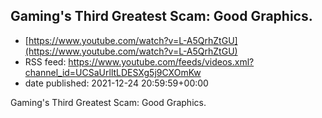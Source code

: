 ## Gaming's Third Greatest Scam: Good Graphics.
 - [https://www.youtube.com/watch?v=L-A5QrhZtGU](https://www.youtube.com/watch?v=L-A5QrhZtGU)
 - RSS feed: https://www.youtube.com/feeds/videos.xml?channel_id=UCSaUrlltLDESXg5j9CXOmKw
 - date published: 2021-12-24 20:59:59+00:00

Gaming's Third Greatest Scam: Good Graphics.


